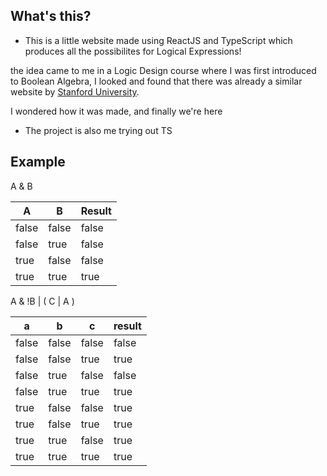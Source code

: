 ## What's this? 
 - This is a little website made using ReactJS and TypeScript which produces all the possibilites for Logical Expressions! 
 
 the idea came to me in a Logic Design course where I was first introduced to Boolean Algebra, I looked and found that there was already a similar website by [Stanford    University](https://web.stanford.edu/class/cs103/tools/truth-table-tool/).
 
 I wondered how it was made, and finally we're here
 
 - The project is also me trying out TS

## Example
A & B

| A | B | Result|
|-|-|-|
|false|false|false|
|false|true|false|
|true|false|false|
|true|true|true|

A & !B | ( C | A )


|a|b|c|     result           |
|-|-|-|----------------------|
|false|	false|	false|	false|
|false|	false|	true |	true |
|false|	true |	false|	false|
|false|	true |	true |	true |
|true |	false|	false|	true |
|true |	false|	true |	true |
|true |	true |	false|	true |
|true |	true |	true |	true |

